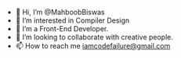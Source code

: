 - 👋 Hi, I’m @MahboobBiswas
- 👀 I’m interested in Compiler Design
- 🌱 I’m a Front-End Developer.
- 💞️ I’m looking to collaborate with creative people.
- 📫 How to reach me iamcodefailure@gmail.com

<!---
MahboobBiswas/MahboobBiswas is a ✨ special ✨ repository because its `README.md` (this file) appears on your GitHub profile.
You can click the Preview link to take a look at your changes.
--->
